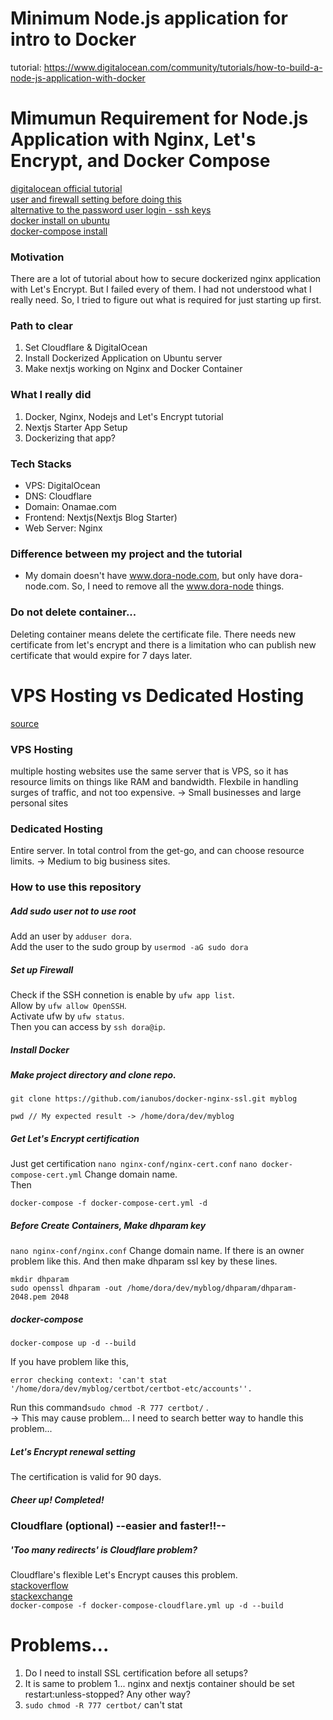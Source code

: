 # Minimum Node.js application for intro to Docker 
tutorial: https://www.digitalocean.com/community/tutorials/how-to-build-a-node-js-application-with-docker


# Mimumun Requirement for Node.js Application with Nginx, Let's Encrypt, and Docker Compose
[digitalocean official tutorial](https://www.digitalocean.com/community/tutorials/how-to-secure-a-containerized-node-js-application-with-nginx-let-s-encrypt-and-docker-compose0)  
[user and firewall setting before doing this](https://www.digitalocean.com/community/tutorials/initial-server-setup-with-ubuntu-18-04)  
[alternative to the password user login - ssh keys](https://www.digitalocean.com/community/tutorials/how-to-set-up-ssh-keys-on-ubuntu-1804)  
[docker install on ubuntu](https://www.digitalocean.com/community/tutorials/how-to-install-and-use-docker-on-ubuntu-18-04)  
[docker-compose install](https://docs.docker.com/compose/install/)  



### Motivation
There are a lot of tutorial about how to secure dockerized nginx application with Let's Encrypt. But I failed every of them. I had not understood what I really need. So, I tried to figure out what is required for just starting up first. 


### Path to clear
1. Set Cloudflare & DigitalOcean
2. Install Dockerized Application on Ubuntu server
3. Make nextjs working on Nginx and Docker Container

### What I really did
1. Docker, Nginx, Nodejs and Let's Encrypt tutorial
2. Nextjs Starter App Setup
3. Dockerizing that app?

### Tech Stacks
- VPS: DigitalOcean
- DNS: Cloudflare
- Domain: Onamae.com
- Frontend: Nextjs(Nextjs Blog Starter)
- Web Server: Nginx

### Difference between my project and the tutorial
- My domain doesn't have www.dora-node.com, but only have dora-node.com. So, I need to remove all the www.dora-node things.

### Do not delete container...
Deleting container means delete the certificate file. There needs new certificate from let's encrypt and there is a limitation who can publish new certificate that would expire for 7 days later. 


# VPS Hosting vs Dedicated Hosting
[source](https://www.websitebuilderexpert.com/web-hosting/comparisons/vps-vs-dedicated/)

### VPS Hosting
multiple hosting websites use the same server that is VPS, so it has resource limits on things like RAM and bandwidth. Flexbile in handling surges of traffic, and not too expensive.
-> Small businesses and large personal sites

### Dedicated Hosting
Entire server. In total control from the get-go, and can choose resource limits.
-> Medium to big business sites.

### How to use this repository
##### Add sudo user not to use root
Add an user by ```adduser dora```.  
Add the user to the  sudo group by ```usermod -aG sudo dora```
##### Set up Firewall
Check if the SSH connetion is enable by ```ufw app list```.  
Allow by ```ufw allow OpenSSH```.  
Activate ufw by ```ufw status```.  
Then you can access by ```ssh dora@ip```.
##### Install Docker
##### Make project directory and clone repo.
```git clone https://github.com/ianubos/docker-nginx-ssl.git myblog```
```
pwd // My expected result -> /home/dora/dev/myblog
```
##### Get Let's Encrypt certification
Just get certification
```nano nginx-conf/nginx-cert.conf``` ```nano docker-compose-cert.yml``` Change domain name.  
Then
```
docker-compose -f docker-compose-cert.yml -d
```

##### Before Create Containers, Make dhparam key
```nano nginx-conf/nginx.conf``` Change domain name.
If there is an owner problem like this.
And then make dhparam ssl key by these lines.
```
mkdir dhparam
sudo openssl dhparam -out /home/dora/dev/myblog/dhparam/dhparam-2048.pem 2048
```

##### docker-compose
```
docker-compose up -d --build
```
If you have problem like this,
```
error checking context: 'can't stat '/home/dora/dev/myblog/certbot/certbot-etc/accounts''.
```
Run this command```sudo chmod -R 777 certbot/``` .  
-> This may cause problem... I need to search better way to handle this problem...

##### Let's Encrypt renewal setting
The certification is valid for 90 days.


##### Cheer up! Completed!

### Cloudflare (optional) --easier and faster!!--
##### 'Too many redirects' is Cloudflare problem?
Cloudflare's flexible Let's Encrypt causes this problem.   
[stackoverflow](https://stackoverflow.com/questions/41583088/http-to-https-nginx-too-many-redirects)  
[stackexchange](https://serverfault.com/questions/653976/redirect-loop-using-cloudflares-flexible-ssl/654018)  
```docker-compose -f docker-compose-cloudflare.yml up -d --build```  

# Problems...
1. Do I need to install SSL certification before all setups?
2. It is same to problem 1... nginx and nextjs container should be set restart:unless-stopped? Any other way?
3. ```sudo chmod -R 777 certbot/``` can't stat

